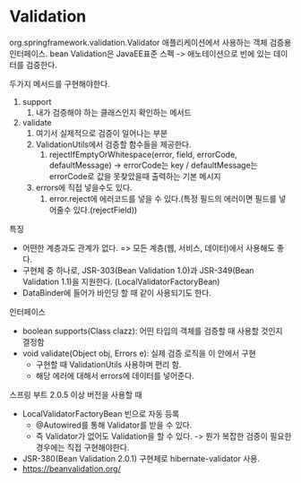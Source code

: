 # Validation

org.springframework.validation.Validator
애플리케이션에서 사용하는 객체 검증용 인터페이스.
bean Validation은 JavaEE표준 스펙 -> 애노테이션으로 빈에 있는 데이터를 검증한다.

두가지 메서드를 구현해야한다.

1. support
   1. 내가 검증해야 하는 클래스인지 확인하는 메서드
2. validate
   1. 여기서 실제적으로 검증이 일어나는 부분
   2. ValidationUtils에서 검증할 함수들을 제공한다.
      1. rejectIfEmptyOrWhitespace(error, field, errorCode, defaultMessage) -> errorCode는 key / defaultMessage는 errorCode로 값을 못찾았을때 출력하는 기본 메시지
   3. errors에 직접 넣을수도 있다.
      1. error.reject에 에러코드를 넣을 수 있다.(특정 필드의 에러이면 필드를 넣어줄수 있다.(rejectField))

특징

* 어떤한 계층과도 관계가 없다. => 모든 계층(웹, 서비스, 데이터)에서 사용해도 좋다.
* 구현체 중 하나로, JSR-303(Bean Validation 1.0)과 JSR-349(Bean Validation 1.1)을 지원한다. (LocalValidatorFactoryBean)
* DataBinder에 들어가 바인딩 할 때 같이 사용되기도 한다.

인터페이스

* boolean supports(Class clazz): 어떤 타입의 객체를 검증할 때 사용할 것인지 결정함
* void validate(Object obj, Errors e): 실제 검증 로직을 이 안에서 구현
  * 구현할 때 ValidationUtils 사용하며 편리 함.
  * 해당 에러에 대해서 errors에 데이터를 넣어준다.

스프링 부트 2.0.5 이상 버전을 사용할 때

* LocalValidatorFactoryBean 빈으로 자동 등록
  * @Autowired를 통해 Validator를 받을 수 있다.
  * 즉 Validator가 없어도 Validation을 할 수 있다. -> 뭔가 복잡한 검증이 필요한 경우에는 직접 구현해야한다.
* JSR-380(Bean Validation 2.0.1) 구현체로 hibernate-validator 사용.
* https://beanvalidation.org/
